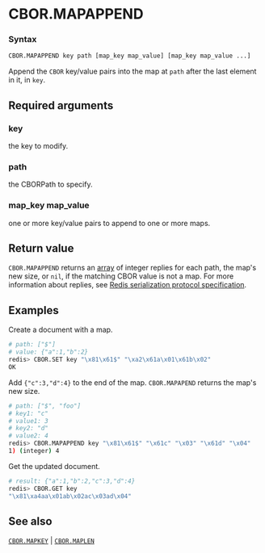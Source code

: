 # CBOR.MAPAPPEND

### Syntax
```bash
CBOR.MAPAPPEND key path [map_key map_value] [map_key map_value ...]
```

Append the `CBOR` key/value pairs into the map at `path` after the last element in it, in `key`.

## Required arguments

### key
the key to modify.

### path
the CBORPath to specify.

### map_key map_value
one or more key/value pairs to append to one or more maps. 

## Return value 

`CBOR.MAPAPPEND` returns an [array](/docs/reference/protocol-spec/#resp-arrays) of integer replies for each path, the map's new size, or `nil`, if the matching CBOR value is not a map. 
For more information about replies, see [Redis serialization protocol specification](/docs/reference/protocol-spec). 

## Examples

Create a document with a map.
```bash
# path: ["$"] 
# value: {"a":1,"b":2}
redis> CBOR.SET key "\x81\x61$" "\xa2\x61a\x01\x61b\x02"
OK
```

Add `{"c":3,"d":4}` to the end of the map. `CBOR.MAPAPEND` returns the map's new size.
```bash
# path: ["$", "foo"] 
# key1: "c"
# value1: 3
# key2: "d"
# value2: 4
redis> CBOR.MAPAPPEND key "\x81\x61$" "\x61c" "\x03" "\x61d" "\x04"
1) (integer) 4
```

Get the updated document.
```bash
# result: {"a":1,"b":2,"c":3,"d":4}
redis> CBOR.GET key
"\x81\xa4aa\x01ab\x02ac\x03ad\x04"
```

## See also

[`CBOR.MAPKEY`](cbor.mapkey.md) | [`CBOR.MAPLEN`](cbor.maplen.md)
